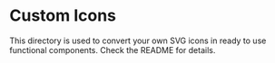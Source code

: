 # Custom Icons

This directory is used to convert your own SVG icons in ready to use
functional components. Check the README for details.
